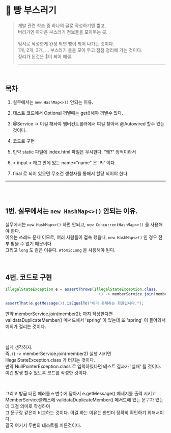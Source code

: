 # 🍞 빵 부스러기
>개발 관련 학습 중 하나의 글로 작성하기엔 짧고, <br/>
>버리기엔 아까운 부스러기 정보들을 모아두는 곳. <br/> <br/>
>임시로 작성한게 완성 되면 빵이 되어 나가는 것이다. <br/> 
>1개, 2개, 3개, ... 부스러기 들을 모아 두고 점점 정리해 가는 것이다. <br/>
>정리가 된것은 🍞이 되어 해결.
> ***



<br/>

## 목차

1. 실무에서는 `new HashMap<>()` 안되는 이유.

2. 테스트 코드에서 Optional 꺼낼때는 get()해야 꺼낼수 있다.

3. @Service -> 이걸 해놔야 맴버컨트롤러에서 여길 찾아서 @Autowired 할수 있는 것이다.

4. 코드로 구현

5. 만약 static 파일에 index.html 파일은 무시한다. “왜?” 정적이라서 

6. < input > 태그 안에 있는 name="name" 은 '키' 이다.

7. final 로 되어 있으면 무조건 생성자를 통해서 할당 되어야 한다.

---

<br/><br/>

## 1번. 실무에서는 `new HashMap<>()` 안되는 이유.
실무에서는 `new HashMap<>()` 하면 안되고, `new ConcurrentHashMap<>()` 을 사용해야 한다. 
<br/>이유는 쓰레드 문제 이므로, 여러 사람들이 접속 했을때, `new HashMap<>()` 인 경우 전부 받을 수 없기 때문이다.
<br/>그리고 `long` 도 같은 이유다. `AtomicLong` 을 사용해야 된다.


<br/>

## 4번. 코드로 구현
```java
IllegalStateException e = assertThrows(IllegalStateException.class, 
										 () -> memberService.join(member2));

assertThat(e.getMessage()).isEqualTo("이미 존재하는 회원입니다.");
```

만약 memberService.join(member2); 까지 작성한다면 <br/>validataDuplicateMember() 메서드에서 'spring' 이 있는데 또 'spring' 이 들어와서 예외가 걸리는 것이다.

<br/>

 쉽게 생각하자.<br/>
 즉, () -> memberService.join(member2) 실행 시키면 IllegalStateException.class 가 터지는 것이다.<br/>만약 NullPointerException.class 로 입력하였다면 테스트 결과가 '실패' 될 것이다.<br/>
이건 발생 할수 있도록 코드를 작성한 것이다.<br/>

<br/>

그리고 방금 터진 에러를 e 변수에 담아서 e.getMessage() 메세지를 출력 시키고 <br/> MemberService클래스에 validataDuplicateMember() 메서드에 있는 문구가 있는데 그걸 의미로 작성하여 <br/>
그 문구랑 같은지 비교하는 것이다. 이걸 하는 이유는 한번더 정확히 확인하기 위해서이다.<br/> 결국 여기서 두번의 테스트를 치른것이다. 